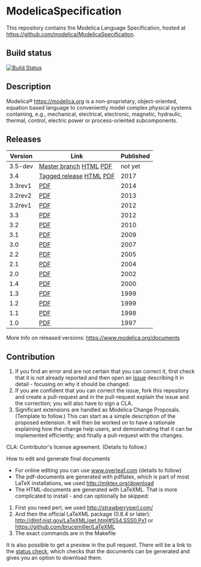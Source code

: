 # ModelicaSpecification
This repository contains the Modelica Language Specification, hosted at https://github.com/modelica/ModelicaSpecification.

## Build status
[![Build Status](https://travis-ci.org/modelica/ModelicaSpecification.svg)](https://travis-ci.org/modelica/ModelicaSpecification)

## Description

Modelica® https://modelica.org is a non-proprietary, object-oriented, equation based language to conveniently model complex physical systems containing, e.g., mechanical, electrical, electronic, magnetic, hydraulic, thermal, control, electric power or process-oriented subcomponents.

## Releases

Version | Link                                                              | Published |
------- | ----------------------------------------------------------------- | --------|
3.5-dev | [Master branch](https://github.com/modelica/ModelicaSpecification/tree/master) [HTML](https://specification.modelica.org/master/MLS.html) [PDF](https://specification.modelica.org/master/MLS.pdf)| not yet |
3.4     | [Tagged release](https://github.com/modelica/ModelicaSpecification/releases/tag/v3.4) [HTML](https://specification.modelica.org/v3.4/MLS.html) [PDF](https://modelica.org/documents/ModelicaSpec34.pdf)          | 2017    |
3.3rev1 | [PDF](https://modelica.org/documents/ModelicaSpec33Revision1.pdf) | 2014    |
3.2rev2 | [PDF](https://modelica.org/documents/ModelicaSpec32Revision2.pdf) | 2013    |
3.2rev1 | [PDF](https://modelica.org/documents/ModelicaSpec32Revision1.pdf) | 2012    |
3.3     | [PDF](https://modelica.org/documents/ModelicaSpec33.pdf)          | 2012    |
3.2     | [PDF](https://modelica.org/documents/ModelicaSpec32.pdf)          | 2010    |
3.1     | [PDF](https://modelica.org/documents/ModelicaSpec31.pdf)          | 2009    |
3.0     | [PDF](https://modelica.org/documents/ModelicaSpec30.pdf)          | 2007    |
2.2     | [PDF](https://modelica.org/documents/ModelicaSpec22.pdf)          | 2005    |
2.1     | [PDF](https://modelica.org/documents/ModelicaSpec21.pdf)          | 2004    |
2.0     | [PDF](https://modelica.org/documents/ModelicaSpec20.pdf)          | 2002    |
1.4     | [PDF](https://modelica.org/documents/ModelicaSpec14.pdf)          | 2000    |
1.3     | [PDF](https://modelica.org/documents/ModelicaSpec13norev.pdf)     | 1999    |
1.2     | [PDF](https://modelica.org/documents/modelicaspec12norev.pdf)     | 1999    |
1.1     | [PDF](https://modelica.org/documents/ModelicaSpec11.pdf)          | 1998    |
1.0     | [PDF](https://modelica.org/documents/Modelica1.pdf)               | 1997    |

More Info on released versions: https://www.modelica.org/documents

## Contribution
1. If you find an error and are not certain that you can correct it, first check that it is not already reported and then open an [issue](https://github.com/modelica/ModelicaSpecification/issues) describing it in detail - focusing on why it should be changed.
2. If you are confident that you can correct the issue, fork this repository and create a pull-request and in the pull-request explain the issue and the correction; you will also have to sign a CLA.
3. Significant extensions are handled as Modelica Change Proposals. (Template to follow.) This can start as a simple description of the proposed extension. It will then be worked on to have a rationale explaining how the change help users, and demonstrating that it can be implemented efficiently; and finally a pull-request with the changes.

CLA: Contributor's license agreement. (Details to follow.)

How to edit and generate final documents
* For online editing you can use www.overleaf.com (details to follow)
* The pdf-documents are generated with pdflatex, which is part of most LaTeX installations, we used http://miktex.org/download
* The HTML-documents are generated with LaTeXML. That is more complicated to install - and can optionally be skipped:
1. First you need perl, we used http://strawberryperl.com/
2. And then the official LaTeXML package (0.8.4 or later): http://dlmf.nist.gov/LaTeXML/get.html#SS4.SSS0.Px1 or https://github.com/brucemiller/LaTeXML
3. The exact commands are in the Makefile

It is also possible to get a preview in the pull request.
There will be a link to the [status check](https://test.openmodelica.org/jenkins/job/ModelicaAssociation/job/ModelicaSpecification/view/change-requests/), which checks that the documents can be generated and gives you an option to download them.
